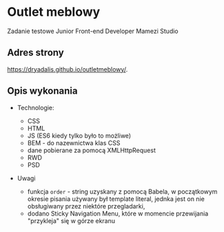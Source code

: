 # Outlet meblowy
Zadanie testowe Junior Front-end Developer Mamezi Studio
## Adres strony
 https://dryadalis.github.io/outletmeblowy/.

## Opis wykonania

- Technologie:
  - CSS
  - HTML
  - JS (ES6 kiedy tylko było to możliwe)
  - BEM - do nazewnictwa klas CSS
  - dane pobierane za pomocą XMLHttpRequest
  - RWD
  - PSD

 - Uwagi
   -  funkcja `order` - string uzyskany z pomocą Babela, w
   początkowym okresie pisania używany był template literal, jednka jest on nie obsługiwany przez niektóre przegladarki,
   - dodano Sticky Navigation Menu, które w momencie przewijania "przykleja" się w górze ekranu

